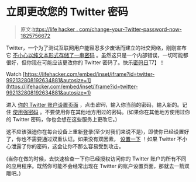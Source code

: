# 立即更改您的 Twitter 密码

> 原文:[https://life hacker . com/change-your-Twitter-password-now-1825756672](https://lifehacker.com/change-your-twitter-password-now-1825756672)

Twitter，一个为了测试互联网用户能容忍多少废话而建立的社交网络，刚刚宣布它 [不小心以纯文本形式存储了一串密码](https://blog.twitter.com/official/en_us/topics/company/2018/keeping-your-account-secure.html) 。虽然这只是一个内部错误，一切可能都很好，但你现在可能应该更改你的 Twitter 密码了。快乐[密码日](https://www.passwordday.org/)T7】！ 

Watch [https://lifehacker.com/embed/inset/iframe?id=twitter-992132808192634881&autosize=1](https://lifehacker.com/embed/inset/iframe?id=twitter-992132808192634881&autosize=1) 

进入 [你的 Twitter 账户设置页面](https://twitter.com/settings/account) ，点击*密码*，输入你当前的密码，输入新的。记住 [使用强密码](https://lifehacker.com/how-to-create-a-strong-password-1797681069) 。不要使用你在其他地方用过的密码。(如果你在其他地方使用过你的 Twitter 密码，你也会想在这些服务上更改它。)

这不应该强迫你在每台设备上重新登录(至少对我们来说不是)，即使你已经设置好了，你也不需要通过双重认证。如果没有双因素， [设置一下](https://lifehacker.com/set-up-twitters-two-step-authentication-to-work-with-th-1821475351) ！如果 Twitter 不小心泄露了你的密码，这会让你不那么容易受到攻击。

(当你在做的时候，去快速检查一下你已经授权访问你的 Twitter 账户的所有不同的应用程序。既然你可能不会经常出现在 Twitter 的账户设置页面，那就去一箭双雕吧。)